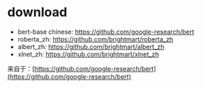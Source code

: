 # download
- bert-base chinese: https://github.com/google-research/bert
- roberta_zh: https://github.com/brightmart/roberta_zh
- albert_zh: https://github.com/brightmart/albert_zh
- xlnet_zh: https://github.com/brightmart/xlnet_zh

来自于：[https://github.com/google-research/bert](https://github.com/google-research/bert)
